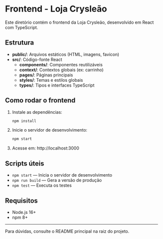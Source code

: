 # Frontend - Loja Crysleão

Este diretório contém o frontend da Loja Crysleão, desenvolvido em React com TypeScript.

## Estrutura

- **public/**: Arquivos estáticos (HTML, imagens, favicon)
- **src/**: Código-fonte React
  - **components/**: Componentes reutilizáveis
  - **context/**: Contextos globais (ex: carrinho)
  - **pages/**: Páginas principais
  - **styles/**: Temas e estilos globais
  - **types/**: Tipos e interfaces TypeScript

## Como rodar o frontend

1. Instale as dependências:
   ```sh
   npm install
   ```
2. Inicie o servidor de desenvolvimento:
   ```sh
   npm start
   ```
3. Acesse em: http://localhost:3000

## Scripts úteis

- `npm start` — Inicia o servidor de desenvolvimento
- `npm run build` — Gera a versão de produção
- `npm test` — Executa os testes

## Requisitos

- Node.js 16+
- npm 8+

---

Para dúvidas, consulte o README principal na raiz do projeto.
